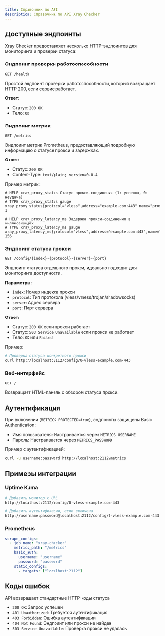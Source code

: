 ```yaml
---
title: Справочник по API
description: Справочник по API Xray Checker
---
```


## Доступные эндпоинты

Xray Checker предоставляет несколько HTTP-эндпоинтов для мониторинга и проверки статуса:

### Эндпоинт проверки работоспособности

```http
GET /health
```

Простой эндпоинт проверки работоспособности, который возвращает HTTP 200, если сервис работает.

**Ответ:**

- Статус: `200 OK`
- Тело: `OK`

### Эндпоинт метрик

```http
GET /metrics
```

Эндпоинт метрик Prometheus, предоставляющий подробную информацию о статусе прокси и задержках.

**Ответ:**

- Статус: `200 OK`
- Content-Type: `text/plain; version=0.0.4`

Пример метрик:

```text
# HELP xray_proxy_status Статус прокси-соединения (1: успешно, 0: неудача)
# TYPE xray_proxy_status gauge
xray_proxy_status{protocol="vless",address="example.com:443",name="proxy1"} 1

# HELP xray_proxy_latency_ms Задержка прокси-соединения в миллисекундах
# TYPE xray_proxy_latency_ms gauge
xray_proxy_latency_ms{protocol="vless",address="example.com:443",name="proxy1"} 156
```

### Эндпоинт статуса прокси

```http
GET /config/{index}-{protocol}-{server}-{port}
```

Эндпоинт статуса отдельного прокси, идеально подходит для мониторинга доступности.

**Параметры:**

- `index`: Номер индекса прокси
- `protocol`: Тип протокола (vless/vmess/trojan/shadowsocks)
- `server`: Адрес сервера
- `port`: Порт сервера

**Ответ:**

- Статус: `200 OK` если прокси работает
- Статус: `503 Service Unavailable` если прокси не работает
- Тело: `OK` или `Failed`

Пример:

```bash
# Проверка статуса конкретного прокси
curl http://localhost:2112/config/0-vless-example.com-443
```

### Веб-интерфейс

```http
GET /
```

Возвращает HTML-панель с обзором статуса прокси.

## Аутентификация

При включении (`METRICS_PROTECTED=true`), эндпоинты защищены Basic Authentication:

- Имя пользователя: Настраивается через `METRICS_USERNAME`
- Пароль: Настраивается через `METRICS_PASSWORD`

Пример с аутентификацией:

```bash
curl -u username:password http://localhost:2112/metrics
```

## Примеры интеграции

### Uptime Kuma

```bash
# Добавить монитор с URL
http://localhost:2112/config/0-vless-example.com-443

# Добавить аутентификацию, если включена
http://username:password@localhost:2112/config/0-vless-example.com-443
```

### Prometheus

```yaml
scrape_configs:
  - job_name: "xray-checker"
    metrics_path: "/metrics"
    basic_auth:
      username: "username"
      password: "password"
    static_configs:
      - targets: ["localhost:2112"]
```

## Коды ошибок

API возвращает стандартные HTTP-коды статуса:

- `200 OK`: Запрос успешен
- `401 Unauthorized`: Требуется аутентификация
- `403 Forbidden`: Ошибка аутентификации
- `404 Not Found`: Эндпоинт или прокси не найден
- `503 Service Unavailable`: Проверка прокси не удалась
